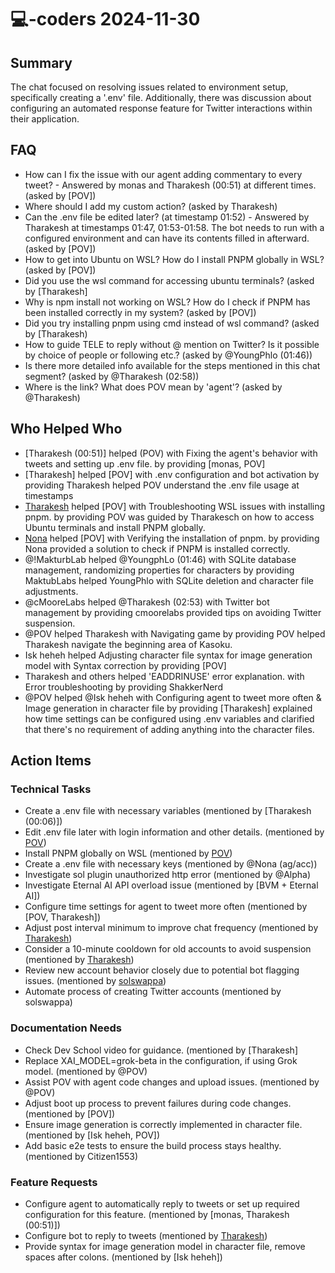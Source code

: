 # 💻-coders 2024-11-30

## Summary

The chat focused on resolving issues related to environment setup, specifically creating a '.env' file. Additionally, there was discussion about configuring an automated response feature for Twitter interactions within their application.

## FAQ

- How can I fix the issue with our agent adding commentary to every tweet? - Answered by monas and Tharakesh (00:51) at different times. (asked by [POV])
- Where should I add my custom action? (asked by Tharakesh)
- Can the .env file be edited later? (at timestamp 01:52) - Answered by Tharakesh at timestamps 01:47, 01:53-01:58. The bot needs to run with a configured environment and can have its contents filled in afterward. (asked by [POV])
- How to get into Ubuntu on WSL? How do I install PNPM globally in WSL? (asked by [POV])
- Did you use the wsl command for accessing ubuntu terminals? (asked by [Tharakesh]
- Why is npm install not working on WSL? How do I check if PNPM has been installed correctly in my system? (asked by [POV])
- Did you try installing pnpm using cmd instead of wsl command? (asked by [Tharakesh)
- How to guide TELE to reply without @ mention on Twitter? Is it possible by choice of people or following etc.? (asked by @YoungPhlo (01:46))
- Is there more detailed info available for the steps mentioned in this chat segment? (asked by @Tharakesh (02:58))
- Where is the link? What does POV mean by 'agent'? (asked by @Tharakesh)

## Who Helped Who

- [Tharakesh (00:51)] helped (POV) with Fixing the agent's behavior with tweets and setting up .env file. by providing [monas, POV]
- [Tharakesh] helped [POV] with .env configuration and bot activation by providing Tharakesh helped POV understand the .env file usage at timestamps
- [Tharakesh](01:05) helped [POV] with Troubleshooting WSL issues with installing pnpm. by providing POV was guided by Tharakesch on how to access Ubuntu terminals and install PNPM globally.
- [Nona](01:16) helped [POV] with Verifying the installation of pnpm. by providing Nona provided a solution to check if PNPM is installed correctly.
- @!MakturbLab helped @YoungphLo (01:46) with SQLite database management, randomizing properties for characters by providing MaktubLabs helped YoungPhlo with SQLite deletion and character file adjustments.
- @cMooreLabs helped @Tharakesh (02:53) with Twitter bot management by providing cmoorelabs provided tips on avoiding Twitter suspension.
- @POV helped Tharakesh with Navigating game by providing POV helped Tharakesh navigate the beginning area of Kasoku.
- Isk heheh helped Adjusting character file syntax for image generation model with Syntax correction by providing [POV]
- Tharakesh and others helped 'EADDRINUSE' error explanation. with Error troubleshooting by providing ShakkerNerd
- @POV helped @Isk heheh with Configuring agent to tweet more often & Image generation in character file by providing [Tharakesh] explained how time settings can be configured using .env variables and clarified that there's no requirement of adding anything into the character files.

## Action Items

### Technical Tasks

- Create a .env file with necessary variables (mentioned by [Tharakesh (00:06)])
- Edit .env file later with login information and other details. (mentioned by [POV](01:47))
- Install PNPM globally on WSL (mentioned by [POV](01:16))
- Create a .env file with necessary keys (mentioned by @Nona (ag/acc))
- Investigate sol plugin unauthorized http error (mentioned by @Alpha)
- Investigate Eternal AI API overload issue (mentioned by [BVM + Eternal AI])
- Configure time settings for agent to tweet more often (mentioned by [POV, Tharakesh])
- Adjust post interval minimum to improve chat frequency (mentioned by [Tharakesh](05:33))
- Consider a 10-minute cooldown for old accounts to avoid suspension (mentioned by [Tharakesh](05:40))
- Review new account behavior closely due to potential bot flagging issues. (mentioned by [solswappa](05:41-05:42))
- Automate process of creating Twitter accounts (mentioned by solswappa)

### Documentation Needs

- Check Dev School video for guidance. (mentioned by [Tharakesh]
- Replace XAI_MODEL=grok-beta in the configuration, if using Grok model. (mentioned by @POV)
- Assist POV with agent code changes and upload issues. (mentioned by @POV)
- Adjust boot up process to prevent failures during code changes. (mentioned by [POV])
- Ensure image generation is correctly implemented in character file. (mentioned by [Isk heheh, POV])
- Add basic e2e tests to ensure the build process stays healthy. (mentioned by Citizen1553)

### Feature Requests

- Configure agent to automatically reply to tweets or set up required configuration for this feature. (mentioned by [monas, Tharakesh (00:51)])
- Configure bot to reply to tweets (mentioned by [Tharakesh](01:58))
- Provide syntax for image generation model in character file, remove spaces after colons. (mentioned by [Isk heheh])
